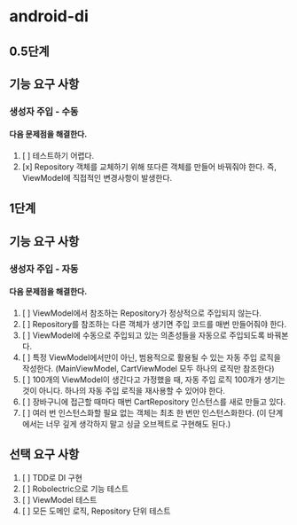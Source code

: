 # android-di

## 0.5단계

## 기능 요구 사항
### 생성자 주입 - 수동
#### 다음 문제점을 해결한다.
1. [ ] 테스트하기 어렵다.
2. [x] Repository 객체를 교체하기 위해 또다른 객체를 만들어 바꿔줘야 한다. 즉, ViewModel에 직접적인 변경사항이 발생한다.

## 1단계

## 기능 요구 사항
### 생성자 주입 - 자동
#### 다음 문제점을 해결한다.

1. [ ] ViewModel에서 참조하는 Repository가 정상적으로 주입되지 않는다.
2. [ ] Repository를 참조하는 다른 객체가 생기면 주입 코드를 매번 만들어줘야 한다.
3. [ ] ViewModel에 수동으로 주입되고 있는 의존성들을 자동으로 주입되도록 바꿔본다.
4. [ ] 특정 ViewModel에서만이 아닌, 범용적으로 활용될 수 있는 자동 주입 로직을 작성한다. (MainViewModel, CartViewModel 모두 하나의 로직만 참조한다)
5. [ ] 100개의 ViewModel이 생긴다고 가정했을 때, 자동 주입 로직 100개가 생기는 것이 아니다. 하나의 자동 주입 로직을 재사용할 수 있어야 한다.
6. [ ] 장바구니에 접근할 때마다 매번 CartRepository 인스턴스를 새로 만들고 있다.
7. [ ] 여러 번 인스턴스화할 필요 없는 객체는 최초 한 번만 인스턴스화한다. (이 단계에서는 너무 깊게 생각하지 말고 싱글 오브젝트로 구현해도 된다.)

## 선택 요구 사항

1. [ ] TDD로 DI 구현
2. [ ] Robolectric으로 기능 테스트
3. [ ] ViewModel 테스트
4. [ ] 모든 도메인 로직, Repository 단위 테스트